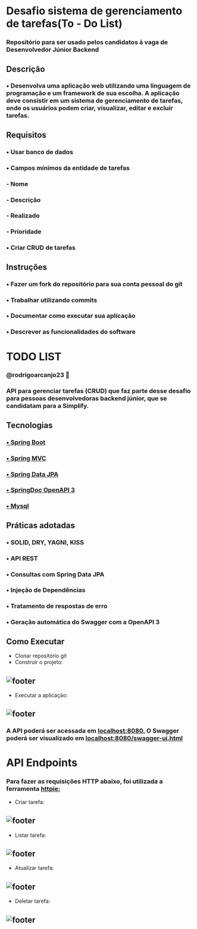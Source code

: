 ﻿# Desafio sistema de gerenciamento de tarefas(To - Do List)
### Repositório para ser usado pelos candidatos à vaga de Desenvolvedor Júnior Backend
## Descrição
### • Desenvolva uma aplicação web utilizando uma linguagem de programação e um framework de sua escolha. A aplicação deve consistir em um sistema de gerenciamento de tarefas, onde os usuários podem criar, visualizar, editar e excluir tarefas.
## Requisitos
### • Usar banco de dados
### • Campos mínimos da entidade de tarefas
### - Nome
### - Descrição 
### - Realizado
### - Prioridade
### • Criar CRUD de tarefas
## Instruções
### • Fazer um fork do repositório para sua conta  pessoal do git
### • Trabalhar utilizando commits
### • Documentar como executar sua aplicação
### • Descrever as funcionalidades do software


# TODO LIST
### @rodrigoarcanjo23 🚀
### API para gerenciar tarefas (CRUD) que faz parte desse desafio para pessoas desenvolvedoras backend júnior, que se candidatam para a Simplify.
## Tecnologias
### [• Spring Boot](https://github.com/spring-projects/spring-boot/)
### [• Spring MVC](https://spring.io/guides/gs/serving-web-content)
### [• Spring Data JPA](https://spring.io/projects/spring-data-jpa)
### [• SpringDoc OpenAPI 3](https://springdoc.org/)
### [• Mysql](https://github.com/mysql)
## Práticas adotadas
### • SOLID, DRY, YAGNI, KISS
### • API REST
### • Consultas com Spring Data JPA
### • Injeção de Dependências
### • Tratamento de respostas de erro
### • Geração automática do Swagger com a OpenAPI 3
## Como Executar
+ Clonar repositório git
+ Construir o projeto:
## ![footer](https://github.com/user-attachments/assets/e8f9fb74-80c1-4e3d-acff-936ec942441a)
+ Executar a aplicação:
## ![footer](https://github.com/user-attachments/assets/24e176d2-75d8-4e19-8fe6-823247b52605)
### A API poderá ser acessada em [localhost:8080.](http://localhost:8080/) O Swagger poderá  ser visualizado em [localhost:8080/swagger-ui.html](http://localhost:8080/swagger-ui/)
# API Endpoints
### Para fazer as requisições HTTP abaixo, foi utilizada a ferramenta [httpie:](https://httpie.io/) 
+ Criar tarefa:
## ![footer](https://github.com/user-attachments/assets/5dc0f69f-d5d6-4fc6-b8b3-347fb79be60c)
+ Listar tarefa:
## ![footer](https://github.com/user-attachments/assets/aab9bd38-7713-4f0a-b631-4790f505b039)
+ Atualizar tarefa:
## ![footer](https://github.com/user-attachments/assets/fe4d7fb5-0463-4b7b-a067-774c344e5b71)
+ Deletar tarefa:
## ![footer]()
